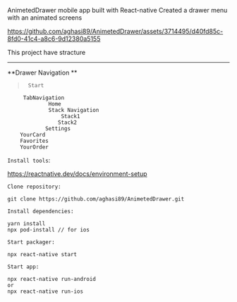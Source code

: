 AnimetedDrawer mobile app built with React-native
Created a drawer menu with an animated screens


https://github.com/aghasi89/AnimetedDrawer/assets/3714495/d40fd85c-8fd0-41c4-a8c6-9d12380a5155



This project have stracture


------------

**Drawer Navigation
**    
> 	   Start  
		 TabNavigation
				 Home
			 	 Stack Navigation
 					 Stack1
					Stack2
			 	Settings
	 	YourCard
		Favorites
	 	YourOrder

`Install tools`: 

https://reactnative.dev/docs/environment-setup

`Clone repository: `

```
git clone https://github.com/aghasi89/AnimetedDrawer.git
```

`Install dependencies:`

```
yarn install
npx pod-install // for ios
```

`Start packager:`

```
npx react-native start
```

`Start app:`

```
npx react-native run-android
or
npx react-native run-ios 
```

````
